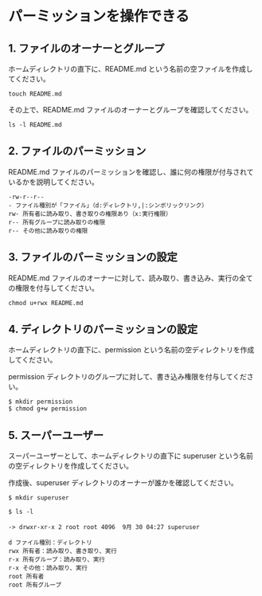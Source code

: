 # パーミッションを操作できる

## 1. ファイルのオーナーとグループ

ホームディレクトリの直下に、README.md という名前の空ファイルを作成してください。

```shell
touch README.md
```

その上で、README.md ファイルのオーナーとグループを確認してください。

```shell
ls -l README.md
```
## 2. ファイルのパーミッション

README.md ファイルのパーミッションを確認し、誰に何の権限が付与されているかを説明してください。

```
-rw-r--r--
- ファイル種別が「ファイル」（d:ディレクトリ,|:シンボリックリンク）
rw- 所有者に読み取り、書き取りの権限あり（x:実行権限）
r-- 所有グループに読み取りの権限
r-- その他に読み取りの権限
```

## 3. ファイルのパーミッションの設定

README.md ファイルのオーナーに対して、読み取り、書き込み、実行の全ての権限を付与してください。
```shell
chmod u+rwx README.md
```

## 4. ディレクトリのパーミッションの設定

ホームディレクトリの直下に、permission という名前の空ディレクトリを作成してください。

permission ディレクトリのグループに対して、書き込み権限を付与してください。

``` shell
$ mkdir permission
$ chmod g+w permission
```

## 5. スーパーユーザー

スーパーユーザーとして、ホームディレクトリの直下に superuser という名前の空ディレクトリを作成してください。

作成後、superuser ディレクトリのオーナーが誰かを確認してください。
```shell
$ mkdir superuser

$ ls -l

-> drwxr-xr-x 2 root root 4096  9月 30 04:27 superuser

d ファイル種別：ディレクトリ
rwx 所有者：読み取り、書き取り、実行
r-x 所有グループ：読み取り、実行
r-x その他：読み取り、実行
root 所有者
root 所有グループ
```